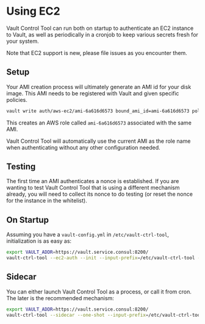 # Using EC2

Vault Control Tool can run both on startup to authenticate an EC2 instance to Vault, as well as periodically
in a cronjob to keep various secrets fresh for your system.

Note that EC2 support is new, please file issues as you encounter them.

## Setup

Your AMI creation process will ultimately generate an AMI id for your disk image. This AMI needs to be
registered with Vault and given specific policies.

```bash
vault write auth/aws-ec2/ami-6a616d6573 bound_ami_id=ami-6a616d6573 policies=service-policy bound_subnet_id=subnet-....
```

This creates an AWS role called `ami-6a616d6573` associated with the same AMI.

Vault Control Tool will automatically use the current AMI as the role name when authenticating without any
other configuration needed.

## Testing

The first time an AMI authenticates a nonce is established. If you are wanting to test Vault Control Tool
that is using a different mechanism already, you will need to collect its nonce to do testing (or reset
the nonce for the instance in the whitelist).

## On Startup

Assuming you have a `vault-config.yml` in `/etc/vault-ctrl-tool`, initialization is as easy as:

```bash
export VAULT_ADDR=https://vault.service.consul:8200/
vault-ctrl-tool --ec2-auth --init --input-prefix=/etc/vault-ctrl-tool --output-prefix=/etc/vault-ctrl-tool
```

## Sidecar

You can either launch Vault Control Tool as a process, or call it from cron. The later is the recommended
mechanism:

```bash
export VAULT_ADDR=https://vault.service.consul:8200/
vault-ctrl-tool --sidecar --one-shot --input-prefix=/etc/vault-ctrl-tool --output-prefix=/etc/vault-ctrl-tool
```
